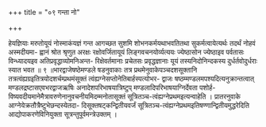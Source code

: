 +++
title = "०९ गन्ता नो"

+++

हेयज्ञियाः मरुतोयूयं नोस्माकंयज्ञं गन्त आगच्छत सुशमि शोभनकर्मयथाभवतितथा सुकर्मत्वायेत्यर्थः तदर्थं नोहवं अस्मदीयमा- ह्वानं श्रोत श्रृणुत अरक्षः रक्षोवर्जितायूयं लिङ्गवचनयोर्व्यत्ययः ज्येष्ठासोन ज्येष्ठाइव पर्वतासः विन्ध्यादयइव अतिप्रवृद्धाव्योमनिअन्त- रिक्षेवर्तमानाः प्रचेतसः प्रवृद्धज्ञानाः यूयं तस्यनिदोनिन्दकस्य दुर्धर्तवोदुर्धराः स्यात भवत ॥ ९ ॥भारद्वाजेषष्ठेमण्डले षडनुवाकाः तत्र प्रथमेनुवाकेपञ्चदशसूक्तानि तत्रत्वंह्यग्रइतित्रयोदशर्चम्प्रथमंसूक्तं त्वंह्यग्नेसप्तोनेतिबार्हस्पत्योभर- द्वाजः षष्ठम्मण्डलमपश्यदित्यनुक्रान्तत्वात् मण्डलद्रष्टासएवभरद्वाजऋषिः अनादेशपरिभाषयात्रिष्टुप् मण्डलादिपरिभाषयाग्निर्देवता पशोर्ह- विष्यवदीयमानेमैत्रावरुणेनानुवचनीयमिदम्मनोतासूक्तं सूत्रितञ्च-त्वंह्यग्नेप्रथमइत्यन्वाहेति । प्रातरनुवाके आग्नेयेक्रतौत्रैष्टुभेछन्दस्येतदा- दिसूक्तषट्कन्द्वितीयवर्जं सूत्रितञ्च-त्वंह्यग्नेप्रथमइतिषण्णान्द्वितीयमुद्धरेदिति आद्योपाकरणेविनियुक्ता सूत्रन्तुपूर्वमन्त्रेउक्तम् ।